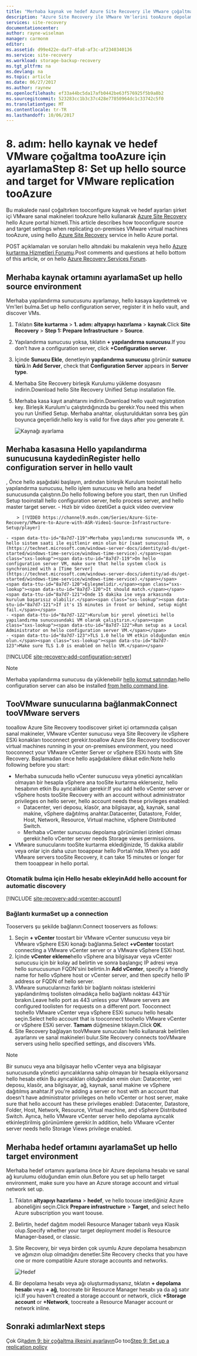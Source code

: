 ```yaml
---
title: "Merhaba kaynak ve hedef Azure Site Recovery ile VMware çoğaltma tooAzure için aaaSet | Microsoft Docs"
description: "Azure Site Recovery ile VMware Vm'lerini tooAzure depolama çoğaltma için kaynak ve hedef ayarlarını Hello adımları tooset özetler"
services: site-recovery
documentationcenter: 
author: rayne-wiselman
manager: carmonm
editor: 
ms.assetid: d99e422e-daf7-4fa8-af3c-af2340340136
ms.service: site-recovery
ms.workload: storage-backup-recovery
ms.tgt_pltfrm: na
ms.devlang: na
ms.topic: article
ms.date: 06/27/2017
ms.author: raynew
ms.openlocfilehash: ef33a44bc5da17afb0442be63f576925f5b9a8b2
ms.sourcegitcommit: 523283cc1b3c37c428e77850964dc1c33742c5f0
ms.translationtype: MT
ms.contentlocale: tr-TR
ms.lasthandoff: 10/06/2017
---
```

# <a name="step-8-set-up-hello-source-and-target-for-vmware-replication-tooazure"></a><span data-ttu-id="8a7d7-103">8. adım: hello kaynak ve hedef VMware çoğaltma tooAzure için ayarlama</span><span class="sxs-lookup"><span data-stu-id="8a7d7-103">Step 8: Set up hello source and target for VMware replication tooAzure</span></span>

<span data-ttu-id="8a7d7-104">Bu makalede nasıl çoğaltırken tooconfigure kaynak ve hedef ayarları şirket içi VMware sanal makineleri tooAzure hello kullanarak [Azure Site Recovery](site-recovery-overview.md) hello Azure portal hizmeti.</span><span class="sxs-lookup"><span data-stu-id="8a7d7-104">This article describes how tooconfigure source and target settings when replicating on-premises VMware virtual machines tooAzure, using hello [Azure Site Recovery](site-recovery-overview.md) service in hello Azure portal.</span></span>

<span data-ttu-id="8a7d7-105">POST açıklamaları ve soruları hello altındaki bu makalenin veya hello [Azure kurtarma Hizmetleri Forumu](https://social.msdn.microsoft.com/forums/azure/home?forum=hypervrecovmgr).</span><span class="sxs-lookup"><span data-stu-id="8a7d7-105">Post comments and questions at hello bottom of this article, or on hello [Azure Recovery Services Forum](https://social.msdn.microsoft.com/forums/azure/home?forum=hypervrecovmgr).</span></span>


## <a name="set-up-hello-source-environment"></a><span data-ttu-id="8a7d7-106">Merhaba kaynak ortamını ayarlama</span><span class="sxs-lookup"><span data-stu-id="8a7d7-106">Set up hello source environment</span></span>

<span data-ttu-id="8a7d7-107">Merhaba yapılandırma sunucusunu ayarlamayı, hello kasaya kaydetmek ve Vm'leri bulma.</span><span class="sxs-lookup"><span data-stu-id="8a7d7-107">Set up hello configuration server, register it in hello vault, and discover VMs.</span></span>

1. <span data-ttu-id="8a7d7-108">Tıklatın **Site kurtarma** > **1. adım: altyapıyı hazırlama** > **kaynak**.</span><span class="sxs-lookup"><span data-stu-id="8a7d7-108">Click **Site Recovery** > **Step 1: Prepare Infrastructure** > **Source**.</span></span>
2. <span data-ttu-id="8a7d7-109">Yapılandırma sunucusu yoksa, tıklatın **+ yapılandırma sunucusu**.</span><span class="sxs-lookup"><span data-stu-id="8a7d7-109">If you don’t have a configuration server, click **+Configuration server**.</span></span>
3. <span data-ttu-id="8a7d7-110">İçinde **Sunucu Ekle**, denetleyin **yapılandırma sunucusu** görünür **sunucu türü**.</span><span class="sxs-lookup"><span data-stu-id="8a7d7-110">In **Add Server**, check that **Configuration Server** appears in **Server type**.</span></span>
4. <span data-ttu-id="8a7d7-111">Merhaba Site Recovery birleşik Kurulumu yükleme dosyasını indirin.</span><span class="sxs-lookup"><span data-stu-id="8a7d7-111">Download hello Site Recovery Unified Setup installation file.</span></span>
5. <span data-ttu-id="8a7d7-112">Merhaba kasa kayıt anahtarını indirin.</span><span class="sxs-lookup"><span data-stu-id="8a7d7-112">Download hello vault registration key.</span></span> <span data-ttu-id="8a7d7-113">Birleşik Kurulum'u çalıştırdığınızda bu gerekir.</span><span class="sxs-lookup"><span data-stu-id="8a7d7-113">You need this when you run Unified Setup.</span></span> <span data-ttu-id="8a7d7-114">Merhaba anahtar, oluşturulduktan sonra beş gün boyunca geçerlidir.</span><span class="sxs-lookup"><span data-stu-id="8a7d7-114">hello key is valid for five days after you generate it.</span></span>

   ![Kaynağı ayarlama](./media/vmware-walkthrough-source-target/set-source2.png)


## <a name="register-hello-configuration-server-in-hello-vault"></a><span data-ttu-id="8a7d7-116">Merhaba kasasına Hello yapılandırma sunucusuna kaydedin</span><span class="sxs-lookup"><span data-stu-id="8a7d7-116">Register hello configuration server in hello vault</span></span>

<span data-ttu-id="8a7d7-117">, Önce hello aşağıdaki başlayın, ardından birleşik Kurulum tooinstall hello yapılandırma sunucusu, hello işlem sunucusu ve hello ana hedef sunucusunda çalıştırın.</span><span class="sxs-lookup"><span data-stu-id="8a7d7-117">Do hello following before you start, then run Unified Setup tooinstall hello configuration server, hello process server, and hello master target server.</span></span>
    - <span data-ttu-id="8a7d7-118">Hızlı bir video özeti</span><span class="sxs-lookup"><span data-stu-id="8a7d7-118">Get a quick video overview</span></span>

        > [!VIDEO https://channel9.msdn.com/Series/Azure-Site-Recovery/VMware-to-Azure-with-ASR-Video1-Source-Infrastructure-Setup/player]

    - <span data-ttu-id="8a7d7-119">Merhaba yapılandırma sunucusunda VM, o hello sistem saati ile eşitlenir emin olun bir [saat sunucusu](https://technet.microsoft.com/windows-server-docs/identity/ad-ds/get-started/windows-time-service/windows-time-service).</span><span class="sxs-lookup"><span data-stu-id="8a7d7-119">On hello configuration server VM, make sure that hello system clock is synchronized with a [Time Server](https://technet.microsoft.com/windows-server-docs/identity/ad-ds/get-started/windows-time-service/windows-time-service).</span></span> <span data-ttu-id="8a7d7-120">Eşleşmelidir.</span><span class="sxs-lookup"><span data-stu-id="8a7d7-120">It should match.</span></span> <span data-ttu-id="8a7d7-121">Önde 15 dakika ise veya arkasında kurulum başarısız olabilir.</span><span class="sxs-lookup"><span data-stu-id="8a7d7-121">If it's 15 minutes in front or behind, setup might fail.</span></span>
    - <span data-ttu-id="8a7d7-122">Kurulum bir yerel yönetici hello yapılandırma sunucusundaki VM olarak çalıştırın.</span><span class="sxs-lookup"><span data-stu-id="8a7d7-122">Run setup as a Local Administrator on hello configuration server VM.</span></span>
    - <span data-ttu-id="8a7d7-123">TLS 1.0 hello VM etkin olduğundan emin olun.</span><span class="sxs-lookup"><span data-stu-id="8a7d7-123">Make sure TLS 1.0 is enabled on hello VM.</span></span>


[!INCLUDE [site-recovery-add-configuration-server](../../includes/site-recovery-add-configuration-server.md)]

> [!NOTE]
> <span data-ttu-id="8a7d7-124">Merhaba yapılandırma sunucusu da yüklenebilir [hello komut satırından](http://aka.ms/installconfigsrv).</span><span class="sxs-lookup"><span data-stu-id="8a7d7-124">hello configuration server can also be installed [from hello command line](http://aka.ms/installconfigsrv).</span></span>



## <a name="connect-toovmware-servers"></a><span data-ttu-id="8a7d7-125">TooVMware sunucularına bağlanmak</span><span class="sxs-lookup"><span data-stu-id="8a7d7-125">Connect tooVMware servers</span></span>

<span data-ttu-id="8a7d7-126">tooallow Azure Site Recovery toodiscover şirket içi ortamınızda çalışan sanal makineler, VMware vCenter sunucusu veya Site Recovery ile vSphere ESXi konakları tooconnect gerekir.</span><span class="sxs-lookup"><span data-stu-id="8a7d7-126">tooallow Azure Site Recovery toodiscover virtual machines running in your on-premises environment, you need tooconnect your VMware vCenter Server or vSphere ESXi hosts with Site Recovery.</span></span> <span data-ttu-id="8a7d7-127">Başlamadan önce hello aşağıdakilere dikkat edin:</span><span class="sxs-lookup"><span data-stu-id="8a7d7-127">Note hello following before you start:</span></span>

- <span data-ttu-id="8a7d7-128">Merhaba sunucuda hello vCenter sunucusu veya yönetici ayrıcalıkları olmayan bir hesapla vSphere ana tooSite kurtarma eklerseniz, hello hesabının etkin Bu ayrıcalıkları gerekir:</span><span class="sxs-lookup"><span data-stu-id="8a7d7-128">If you add hello vCenter server or vSphere hosts tooSite Recovery with an account without administrator privileges on hello server, hello account needs these privileges enabled:</span></span>
    - <span data-ttu-id="8a7d7-129">Datacenter, veri deposu, klasör, ana bilgisayar, ağ, kaynak, sanal makine, vSphere dağıtılmış anahtar.</span><span class="sxs-lookup"><span data-stu-id="8a7d7-129">Datacenter, Datastore, Folder, Host, Network, Resource, Virtual machine, vSphere Distributed Switch.</span></span>
    - <span data-ttu-id="8a7d7-130">Merhaba vCenter sunucusu depolama görünümleri izinleri olması gerekir.</span><span class="sxs-lookup"><span data-stu-id="8a7d7-130">hello vCenter server needs Storage views permissions.</span></span>
- <span data-ttu-id="8a7d7-131">VMware sunucularını tooSite kurtarma eklediğinizde, 15 dakika alabilir veya onlar için daha uzun tooappear hello Portalı'nda.</span><span class="sxs-lookup"><span data-stu-id="8a7d7-131">When you add VMware servers tooSite Recovery, it can take 15 minutes or longer for them tooappear in hello portal.</span></span>

### <a name="add-hello-account-for-automatic-discovery"></a><span data-ttu-id="8a7d7-132">Otomatik bulma için Hello hesabı ekleyin</span><span class="sxs-lookup"><span data-stu-id="8a7d7-132">Add hello account for automatic discovery</span></span>

[!INCLUDE [site-recovery-add-vcenter-account](../../includes/site-recovery-add-vcenter-account.md)]

### <a name="set-up-a-connection"></a><span data-ttu-id="8a7d7-133">Bağlantı kurma</span><span class="sxs-lookup"><span data-stu-id="8a7d7-133">Set up a connection</span></span>

<span data-ttu-id="8a7d7-134">Tooservers şu şekilde bağlanın:</span><span class="sxs-lookup"><span data-stu-id="8a7d7-134">Connect tooservers as follows:</span></span>

1. <span data-ttu-id="8a7d7-135">Seçin **+ vCenter** toostart bir VMware vCenter sunucusu veya bir VMware vSphere ESXi konağı bağlanma.</span><span class="sxs-lookup"><span data-stu-id="8a7d7-135">Select **+vCenter** toostart connecting a VMware vCenter server or a VMware vSphere ESXi host.</span></span>
2. <span data-ttu-id="8a7d7-136">İçinde **vCenter ekleme**hello vSphere ana bilgisayar veya vCenter sunucusu için bir kolay ad belirtin ve sonra başlangıç IP adresi veya hello sunucusunun FQDN'sini belirtin.</span><span class="sxs-lookup"><span data-stu-id="8a7d7-136">In **Add vCenter**, specify a friendly name for hello vSphere host or vCenter server, and then specify hello IP address or FQDN of hello server.</span></span>
3. <span data-ttu-id="8a7d7-137">VMware sunucularınızı farklı bir bağlantı noktası isteklerini yapılandırılmış toolisten olmadıkça hello bağlantı noktası 443'tür bırakın.</span><span class="sxs-lookup"><span data-stu-id="8a7d7-137">Leave hello port as 443 unless your VMware servers are configured toolisten for requests on a different port.</span></span> <span data-ttu-id="8a7d7-138">Tooconnect toohello VMware vCenter veya vSphere ESXi sunucu hello hesabı seçin.</span><span class="sxs-lookup"><span data-stu-id="8a7d7-138">Select hello account that is tooconnect toohello VMware vCenter or vSphere ESXi server.</span></span> <span data-ttu-id="8a7d7-139">**Tamam** düğmesine tıklayın.</span><span class="sxs-lookup"><span data-stu-id="8a7d7-139">Click **OK**.</span></span>
4. <span data-ttu-id="8a7d7-140">Site Recovery bağlayan tooVMware sunucuları hello kullanarak belirtilen ayarlarını ve sanal makineleri bulur.</span><span class="sxs-lookup"><span data-stu-id="8a7d7-140">Site Recovery connects tooVMware servers using hello specified settings, and discovers VMs.</span></span>

> [!NOTE]
> <span data-ttu-id="8a7d7-141">Bir sunucu veya ana bilgisayar hello vCenter veya ana bilgisayar sunucusunda yönetici ayrıcalıklarına sahip olmayan bir hesapla ekliyorsanız hello hesabı etkin Bu ayrıcalıkları olduğundan emin olun: Datacenter, veri deposu, klasör, ana bilgisayar, ağ, kaynak, sanal makine ve vSphere dağıtılmış anahtar.</span><span class="sxs-lookup"><span data-stu-id="8a7d7-141">If you're adding a server or host with an account that doesn't have administrator privileges on hello vCenter or host server, make sure that hello account has these privileges enabled: Datacenter, Datastore, Folder, Host, Network, Resource, Virtual machine, and vSphere Distributed Switch.</span></span> <span data-ttu-id="8a7d7-142">Ayrıca, hello VMware vCenter server hello depolama ayrıcalık etkinleştirilmiş görünümlere gerekir.</span><span class="sxs-lookup"><span data-stu-id="8a7d7-142">In addition, hello VMware vCenter server needs hello Storage Views privilege enabled.</span></span>


## <a name="set-up-hello-target-environment"></a><span data-ttu-id="8a7d7-143">Merhaba hedef ortamını ayarlama</span><span class="sxs-lookup"><span data-stu-id="8a7d7-143">Set up hello target environment</span></span>

<span data-ttu-id="8a7d7-144">Merhaba hedef ortamını ayarlama önce bir Azure depolama hesabı ve sanal ağ kurulumu olduğundan emin olun.</span><span class="sxs-lookup"><span data-stu-id="8a7d7-144">Before you set up hello target environment, make sure you have an Azure storage account and virtual network set up.</span></span>

1. <span data-ttu-id="8a7d7-145">Tıklatın **altyapıyı hazırlama** > **hedef**, ve hello toouse istediğiniz Azure aboneliğini seçin.</span><span class="sxs-lookup"><span data-stu-id="8a7d7-145">Click **Prepare infrastructure** > **Target**, and select hello Azure subscription you want toouse.</span></span>
2. <span data-ttu-id="8a7d7-146">Belirtin, hedef dağıtım modeli Resource Manager tabanlı veya Klasik olup.</span><span class="sxs-lookup"><span data-stu-id="8a7d7-146">Specify whether your target deployment model is Resource Manager-based, or classic.</span></span>
3. <span data-ttu-id="8a7d7-147">Site Recovery, bir veya birden çok uyumlu Azure depolama hesabınızın ve ağınızın olup olmadığını denetler.</span><span class="sxs-lookup"><span data-stu-id="8a7d7-147">Site Recovery checks that you have one or more compatible Azure storage accounts and networks.</span></span>

   ![Hedef](./media/vmware-walkthrough-source-target/gs-target.png)
4. <span data-ttu-id="8a7d7-149">Bir depolama hesabı veya ağı oluşturmadıysanız, tıklatın **+ depolama hesabı** veya **+ ağ**, toocreate bir Resource Manager hesabı ya da ağ satır içi.</span><span class="sxs-lookup"><span data-stu-id="8a7d7-149">If you haven't created a storage account or network, click **+Storage account** or **+Network**, toocreate a Resource Manager account or network inline.</span></span>

## <a name="next-steps"></a><span data-ttu-id="8a7d7-150">Sonraki adımlar</span><span class="sxs-lookup"><span data-stu-id="8a7d7-150">Next steps</span></span>

<span data-ttu-id="8a7d7-151">Çok Git[adım 9: bir çoğaltma ilkesini ayarlayın](vmware-walkthrough-replication.md)</span><span class="sxs-lookup"><span data-stu-id="8a7d7-151">Go too[Step 9: Set up a replication policy](vmware-walkthrough-replication.md)</span></span>
